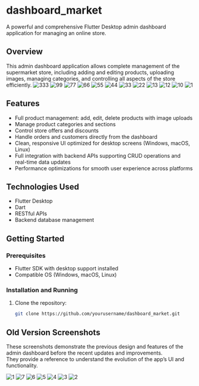 # dashboard_market

A powerful and comprehensive Flutter Desktop admin dashboard application for managing an online store.
## Overview

This admin dashboard application allows complete management of the supermarket store, including adding and editing products, uploading images, managing categories, and controlling all aspects of the store efficiently.
![333](https://github.com/user-attachments/assets/38d177b4-a5a9-46f1-a01f-cca773bbada7)
![99](https://github.com/user-attachments/assets/19a5f641-7d92-401b-a3a6-b3a8e696f38c)
![77](https://github.com/user-attachments/assets/566157f4-2cab-4d51-ba4b-24785c3ef1de)
![66](https://github.com/user-attachments/assets/edc03cfe-73fd-499e-9f1c-2b9664281123)
![55](https://github.com/user-attachments/assets/6c01fad2-b8e5-4ab7-96db-d62df378a4fa)
![44](https://github.com/user-attachments/assets/ae618c0b-155a-429b-b73c-e6818c8c11a0)
![33](https://github.com/user-attachments/assets/9d73e572-2cf2-47e5-a07e-3f3210109be8)
![22](https://github.com/user-attachments/assets/6827aea9-9d5b-452b-9884-1ee386384a64)
![13](https://github.com/user-attachments/assets/916e5f01-9621-42ea-be1d-fee0b5c6d2e4)
![12](https://github.com/user-attachments/assets/54470587-0513-461e-ac11-0fbe12f9c559)
![10](https://github.com/user-attachments/assets/0209f95b-dd0d-4bd0-9f85-73436c461c0c)
![1](https://github.com/user-attachments/assets/7a901a3a-75c8-406b-86dc-6d54168ebc45)


## Features

- Full product management: add, edit, delete products with image uploads
- Manage product categories and sections
- Control store offers and discounts
- Handle orders and customers directly from the dashboard
- Clean, responsive UI optimized for desktop screens (Windows, macOS, Linux)
- Full integration with backend APIs supporting CRUD operations and real-time data updates
- Performance optimizations for smooth user experience across platforms

## Technologies Used

- Flutter Desktop
- Dart
- RESTful APIs
- Backend database management

## Getting Started

### Prerequisites

- Flutter SDK with desktop support installed
- Compatible OS (Windows, macOS, Linux)

### Installation and Running

1. Clone the repository:
   ```bash
   git clone https://github.com/yourusername/dashboard_market.git


## Old Version Screenshots

These screenshots demonstrate the previous design and features of the admin dashboard before the recent updates and improvements.  
They provide a reference to understand the evolution of the app’s UI and functionality.

![1](https://github.com/user-attachments/assets/41cf81bd-d8ed-4937-9301-fd52966d3c66)
![7](https://github.com/user-attachments/assets/c7358d88-d42c-45ff-a006-a07737f03600)
![6](https://github.com/user-attachments/assets/e78382b7-760f-4d9c-a04f-756e9f2aeea7)
![5](https://github.com/user-attachments/assets/b6bb6ad0-4fbd-4d91-b183-206022a8c905)
![4](https://github.com/user-attachments/assets/95981871-8d83-40a3-bc49-97fef9029b97)
![3](https://github.com/user-attachments/assets/ab969b4c-4d20-4689-86ca-d7a05b3283a4)
![2](https://github.com/user-attachments/assets/57e4f2c2-a551-4b21-ba3e-4d2f2b487bd5)





